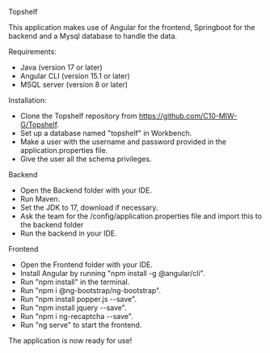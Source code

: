 Topshelf

This application makes use of Angular for the frontend, Springboot for the backend and a Mysql database to handle the data.

Requirements:
* Java (version 17 or later)
* Angular CLI (version 15.1 or later)
* MSQL server (version 8 or later)

Installation:
* Clone the Topshelf repository from https://github.com/C10-MIW-G/Topshelf.
* Set up a database named "topshelf" in Workbench.
* Make a user with the username and password provided in the application.properties file.
* Give the user all the schema privileges.

Backend
* Open the Backend folder with your IDE.
* Run Maven.
* Set the JDK to 17, download if necessary.
* Ask the team for the /config/application.properties file and import this to the backend folder
* Run the backend in your IDE.

Frontend
* Open the Frontend folder with your IDE.
* Install Angular by running "npm install -g @angular/cli".
* Run "npm install" in the terminal.
* Run "npm i @ng-bootstrap/ng-bootstrap".
* Run "npm install popper.js --save".
* Run "npm install jquery --save".
* Run "npm i ng-recaptcha --save".
* Run "ng serve" to start the frontend.

The application is now ready for use!
